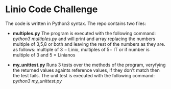 # Linio Code Challenge
The code is written  in Python3 syntax. The repo contains two files:
* **multiples.py**
   The program is executed with the following command: *python3 multiples.py*  and will print and array replacing  the numbers multiple of 3,5,8 or both and leaving the rest of the numbers as they are.
   as follows: multiple of 3 = Linio, multiples of 5= IT or if number is multiple of 3 and 5 = Linianos

* **my_unittest.py**
   Runs 3 tests over the methods of the program, veryfying the returned values againts reference values, if they don't match
   then the test fails. The unit test is executed with the following command: *python3 my_unittest.py*

